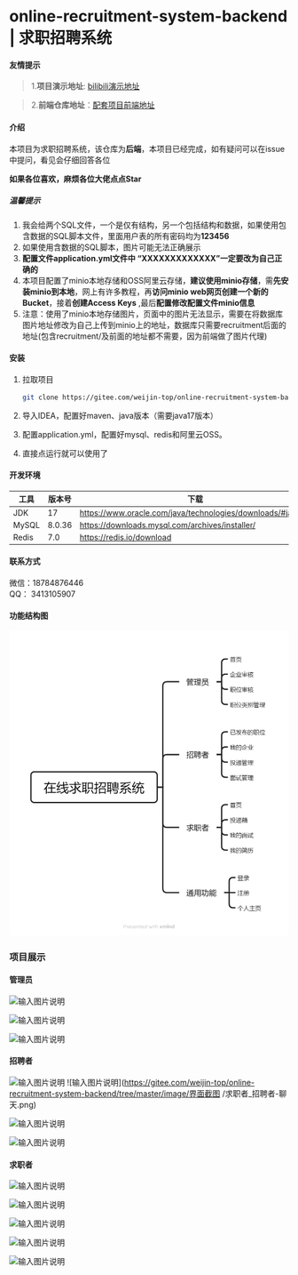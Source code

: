 # online-recruitment-system-backend | 求职招聘系统

#### 友情提示

> 1.**项目演示地址**: [bilibili演示地址](https://www.bilibili.com/video/BV1tYPUeJEaF/)

> 2.**前端仓库地址**：[配套项目前端地址](https://gitee.com/weijin-top/online-recruitment-system-frontend.git)

#### 介绍

本项目为求职招聘系统，该仓库为**后端**，本项目已经完成，如有疑问可以在issue中提问，看见会仔细回答各位

**如果各位喜欢，麻烦各位大佬点点Star**

##### 温馨提示

1. 我会给两个SQL文件，一个是仅有结构，另一个包括结构和数据，如果使用包含数据的SQL脚本文件，里面用户表的所有密码均为**123456**
2. 如果使用含数据的SQL脚本，图片可能无法正确展示
3. **配置文件application.yml文件中 “XXXXXXXXXXXXX”一定要改为自己正确的**
4. 本项目配置了minio本地存储和OSS阿里云存储，**建议使用minio存储**，需**先安装minio到本地**，网上有许多教程，再**访问minio web网页创建一个新的Bucket**，接着**创建Access Keys**
   ,最后**配置修改配置文件minio信息**
5. 注意：使用了minio本地存储图片，页面中的图片无法显示，需要在将数据库图片地址修改为自己上传到minio上的地址，数据库只需要recruitment后面的地址(包含recruitment/及前面的地址都不需要，因为前端做了图片代理)

#### 安装

1. 拉取项目

   ``` bash
   git clone https://gitee.com/weijin-top/online-recruitment-system-backend.git
   ```

2. 导入IDEA，配置好maven、java版本（需要java17版本）

3. 配置application.yml，配置好mysql、redis和阿里云OSS。

4. 直接点运行就可以使用了

#### 开发环境

| 工具  | 版本号 | 下载                                                        |
| ----- | ------ | ---------------------------------------------------------- |
| JDK   | 17     | https://www.oracle.com/java/technologies/downloads/#java17 |
| MySQL | 8.0.36 | https://downloads.mysql.com/archives/installer/            |
| Redis | 7.0    | https://redis.io/download                                  |

#### 联系方式

微信：18784876446  
QQ： 3413105907

#### 功能结构图

![输入图片说明](image%E5%9C%A8%E7%BA%BF%E6%B1%82%E8%81%8C%E6%8B%9B%E8%81%98%E7%B3%BB%E7%BB%9F-%E5%8A%9F%E8%83%BD%E7%BB%93%E6%9E%84%E5%9B%BE.png)

### 项目展示

#### 管理员

![输入图片说明](https://foruda.gitee.com/images/1740993185425522503/dd4b2b62_13366917.png "屏幕截图")

![输入图片说明](https://foruda.gitee.com/images/1740993240827518031/eb269100_13366917.png "屏幕截图")

![输入图片说明](https://foruda.gitee.com/images/1740993255338168977/cb684ecf_13366917.png "屏幕截图")

#### 招聘者

![输入图片说明](https://foruda.gitee.com/images/1740993300165808457/2304547c_13366917.png "屏幕截图")
![输入图片说明](https://gitee.com/weijin-top/online-recruitment-system-backend/tree/master/image/界面截图 /求职者_招聘者-聊天.png)

![输入图片说明](https://foruda.gitee.com/images/1740993312844387883/af19a266_13366917.png "屏幕截图")

![输入图片说明](https://foruda.gitee.com/images/1740993323767628636/2c07296d_13366917.png "屏幕截图")

#### 求职者

![输入图片说明](https://foruda.gitee.com/images/1740993348114849960/d23830fb_13366917.png "屏幕截图")

![输入图片说明](https://foruda.gitee.com/images/1740993357966736095/b021120c_13366917.png "屏幕截图")

![输入图片说明](https://foruda.gitee.com/images/1740993378725512661/9b5e02be_13366917.png "屏幕截图")

![输入图片说明](https://foruda.gitee.com/images/1740993398278943093/0288405f_13366917.png "屏幕截图")

![输入图片说明](https://foruda.gitee.com/images/1740993408689797376/dc3672a0_13366917.png "屏幕截图")
